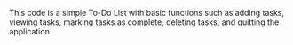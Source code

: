 This code is a simple To-Do List with basic functions such as adding tasks, viewing tasks, marking tasks as complete, deleting tasks, and quitting the application.
